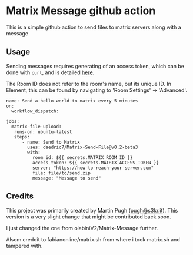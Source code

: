 # Matrix Message github action

This is a simple github action to send files to matrix servers along with a message

## Usage

Sending messages requires generating of an access token, which can be done with
`curl`, and is detailed [here](https://matrix.org/docs/guides/client-server-api/).

The Room ID does not refer to the room's name, but its unique ID. In Element, this
can be found by navigating to 'Room Settings' -> 'Advanced'.


```workflow
name: Send a hello world to matrix every 5 minutes
on:
  workflow_dispatch:
    
jobs:
  matrix-file-upload:
   runs-on: ubuntu-latest
   steps:
      - name: Send to Matrix
        uses: daedric7/Matrix-Send-File@v0.2-beta3
        with:
          room_id: ${{ secrets.MATRIX_ROOM_ID }}
          access_token: ${{ secrets.MATRIX_ACCESS_TOKEN }}
          server: "https://how-to-reach-your-server.com"
          file: file/to/send.zip
          message: "Message to send"    
```


## Credits

This project was primarily created by Martin Pugh (pugh@s3kr.it). This version is a very slight change that might be
contributed back soon.

I just changed the one from olabiniV2/Matrix-Message further.

Alsom creddit to fabianonline/matrix.sh from where i took matrix.sh and tampered with.
